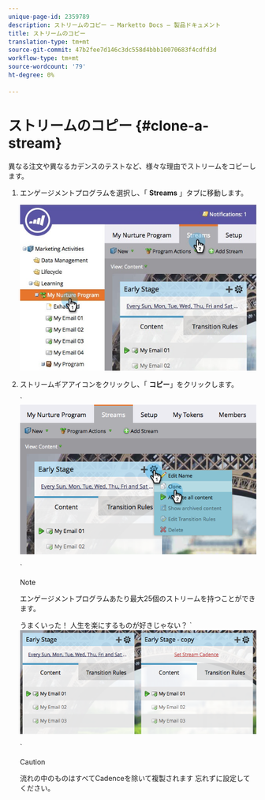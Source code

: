 ```yaml
---
unique-page-id: 2359789
description: ストリームのコピー — Marketto Docs — 製品ドキュメント
title: ストリームのコピー
translation-type: tm+mt
source-git-commit: 47b2fee7d146c3dc558d4bbb10070683f4cdfd3d
workflow-type: tm+mt
source-wordcount: '79'
ht-degree: 0%

---
```



# ストリームのコピー {#clone-a-stream}

異なる注文や異なるカデンスのテストなど、様々な理由でストリームをコピーします。

1. エンゲージメントプログラムを選択し、「 **Streams** 」タブに移動します。

   ![](assets/cloneasteam.jpg)

1. ストリームギアアイコンをクリックし、「 **コピー**」をクリックします。

   ` ![](assets/image2014-9-15-17-3a0-3a23.png)

   `

   >[!NOTE]
   >
   >エンゲージメントプログラムあたり最大25個のストリームを持つことができます。

   うまくいった！ 人生を楽にするものが好きじゃない？ ` ![](assets/image2014-9-15-17-3a1-3a20.png)

   `

   >[!CAUTION]
   >
   >流れの中のものはすべてCadenceを除いて複製されます 忘れずに設定してください。


